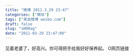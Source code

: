 ```yaml
---
title: "微博 2011.3.29 23:47"
categories: ["嘀咕"]
tags: ["来自微博 weibo.com"]
draft: false
slug: "sHDRag"
date: "2011-03-29 23:47:00"
---
```


<p>见着老婆了，好高兴。你可得把手给我好好保养起。 O网页链接 ​​​​</p>
